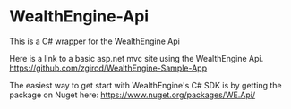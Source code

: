 # WealthEngine-Api
This is a C# wrapper for the WealthEngine Api

Here is a link to a basic asp.net mvc site using the WealthEngine Api.  https://github.com/zgirod/WealthEngine-Sample-App

The easiest way to get start with WealthEngine's C# SDK is by getting the package on Nuget here: https://www.nuget.org/packages/WE.Api/
